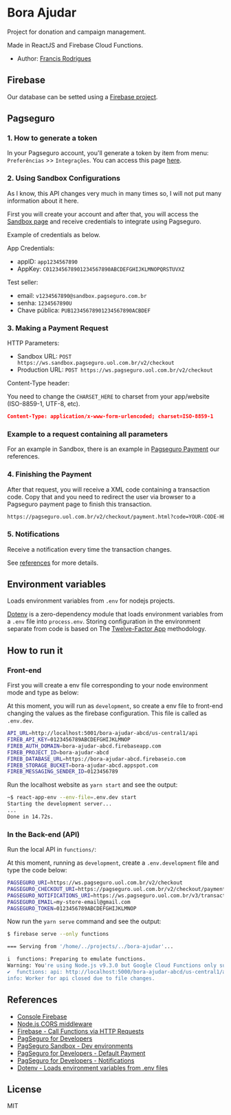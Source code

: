 # Bora Ajudar #

Project for donation and campaign management.

Made in ReactJS and Firebase Cloud Functions.

- Author: [Francis Rodrigues][1]

## Firebase ##

Our database can be setted using a [Firebase project][2].

## Pagseguro ##

### 1. How to generate a token ###

In your Pagseguro account, you'll generate a token by item from menu: `Preferências` >> `Integrações`. You can access this page [here][6].

### 2. Using Sandbox Configurations ###

As I know, this API changes very much in many times so, I will not put many information about it here.

First you will create your account and after that, you will access the [Sandbox page][7] and receive credentials to integrate using Pagseguro.

Example of credentials as below.

App Credentials:

- appID: `app1234567890`
- AppKey: `C012345678901234567890ABCDEFGHIJKLMNOPQRSTUVXZ`

Test seller:

- email: `v1234567890@sandbox.pagseguro.com.br`
- senha: `1234567890U`
- Chave pública: `PUB12345678901234567890ACBDEF`

### 3. Making a Payment Request ###

HTTP Parameters:

- Sandbox URL: `POST https://ws.sandbox.pagseguro.uol.com.br/v2/checkout`
- Production URL: `POST https://ws.pagseguro.uol.com.br/v2/checkout`

Content-Type header:

You need to change the `CHARSET_HERE` to charset from your app/website (ISO-8859-1, UTF-8, etc).

```json
Content-Type: application/x-www-form-urlencoded; charset=ISO-8859-1
```

### Example to a request containing all parameters ###

For an example in Sandbox, there is an example in [Pagseguro Payment][8] our references.

### 4. Finishing the Payment ###

After that request, you will receive a XML code containing a transaction code. Copy that and you need to redirect the user via browser to a Pagseguro payment page to finish this transaction.

```txt
https://pagseguro.uol.com.br/v2/checkout/payment.html?code=YOUR-CODE-HERE
```

### 5. Notifications ###

Receive a notification every time the transaction changes.

See [references][9] for more details.

## Environment variables ##

Loads environment variables from `.env` for nodejs projects.

[Dotenv][10] is a zero-dependency module that loads environment variables from a `.env` file into `process.env`. Storing configuration in the environment separate from code is based on The [Twelve-Factor App][11] methodology.

## How to run it ##

### Front-end ###

First you will create a env file corresponding to your node environment mode and type as below:

At this moment, you will run as `development`, so create a env file to front-end changing the values as the firebase configuration. This file is called as `.env.dev`.

```bash
API_URL=http://localhost:5001/bora-ajudar-abcd/us-central1/api
FIREB_API_KEY=0123456789ABCDEFGHIJKLMNOP
FIREB_AUTH_DOMAIN=bora-ajudar-abcd.firebaseapp.com
FIREB_PROJECT_ID=bora-ajudar-abcd
FIREB_DATABASE_URL=https://bora-ajudar-abcd.firebaseio.com
FIREB_STORAGE_BUCKET=bora-ajudar-abcd.appspot.com
FIREB_MESSAGING_SENDER_ID=0123456789
```

Run the localhost website as `yarn start` and see the output:

```bash
~$ react-app-env --env-file=.env.dev start
Starting the development server...
...
Done in 14.72s.
```

### In the Back-end (API) ###

Run the local API in `functions/`:

At this moment, running as `development`, create a `.env.development` file and type the code below:

```bash
PAGSEGURO_URI=https://ws.pagseguro.uol.com.br/v2/checkout
PAGSEGURO_CHECKOUT_URI=https://pagseguro.uol.com.br/v2/checkout/payment.html
PAGSEGURO_NOTIFICATIONS_URI=https://ws.pagseguro.uol.com.br/v3/transactions/notifications
PAGSEGURO_EMAIL=my-store-email@gmail.com
PAGSEGURO_TOKEN=0123456789ABCDEFGHIJKLMNOP
```

Now run the `yarn serve` command and see the output:

```bash
$ firebase serve --only functions

=== Serving from '/home/../projects/../bora-ajudar'...

i  functions: Preparing to emulate functions.
Warning: You're using Node.js v9.3.0 but Google Cloud Functions only supports v6.11.5.
✔  functions: api: http://localhost:5000/bora-ajudar-abcd/us-central1/api
info: Worker for api closed due to file changes.
```

## References ##

- [Console Firebase][2]
- [Node.js CORS middleware][3]
- [Firebase - Call Functions via HTTP Requests][4]
- [PagSeguro for Developers][5]
- [PagSeguro Sandbox - Dev environments][7]
- [PagSeguro for Developers - Default Payment][8]
- [PagSeguro for Developers - Notifications][9]
- [Dotenv - Loads environment variables from .env files][10]

## License ##

MIT

  [1]: https://github.com/francisrod01
  [2]: https://console.firebase.google.com
  [3]: https://github.com/expressjs/cors
  [4]: https://firebase.google.com/docs/functions/http-events
  [5]: https://dev.pagseguro.uol.com.br/documentacao
  [6]: https://pagseguro.uol.com.br/preferencias/integracoes.jhtml
  [7]: https://sandbox.pagseguro.uol.com.br/aplicacao/configuracoes.html
  [8]: https://dev.pagseguro.uol.com.br/documentacao/pagamento-online/pagamentos/pagamento-padrao
  [9]: https://dev.pagseguro.uol.com.br/documentacao/pagamento-online/notificacoes/api-de-notificacoes
  [10]: https://github.com/motdotla/dotenv/tree/v5.0.1#config
  [11]: https://12factor.net/config
